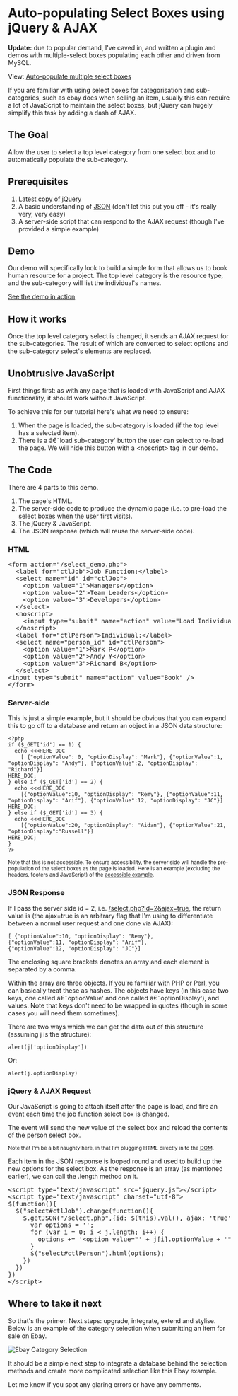 # Auto-populating Select Boxes using jQuery & AJAX

<div class="update">
    <p><strong>Update:</strong> due to popular demand, I've caved in, and written a plugin and demos with multiple-select boxes populating each other and driven from MySQL.</p>
    <p>View: <a href="http://remysharp.com/2007/09/18/auto-populate-multiple-select-boxes/">Auto-populate multiple select boxes</a></p>
</div>

<p>If you are familiar with using select boxes for categorisation and sub-categories, such as ebay does when selling an item, usually this can require a lot of JavaScript to maintain the select boxes, but jQuery can hugely simplify this task by adding a dash of AJAX.</p>


<!--more-->

<h2>The Goal</h2>

<p>Allow the user to select a top level category from one select box and to automatically populate the sub-category.</p>

<h2>Prerequisites</h2>

<ol>
<li><a href="http://jquery.com/src/jquery-latest.js">Latest copy of jQuery</a></li>
<li>A basic understanding of <a href="http://en.wikipedia.org/wiki/JSON#Supported_data_types.2C_syntax_and_example">JSON</a> (don't let this put you off - it's really very, very easy)</li>
<li>A server-side script that can respond to the AJAX request (though I've provided a simple example)</li>
</ol>

<h2>Demo</h2>

<p>Our demo will specifically look to build a simple form that allows us to book human resource for a project.  The top level category is the resource type, and the sub-category will list the individual's names.</p>

<p><a href="http://remysharp.com/wp-content/uploads/2007/01/select.html">See the demo in action</a></p>

<h2>How it works</h2>

<p>Once the top level category select is changed, it sends an AJAX request for the sub-categories.  The result of which are converted to select options and the sub-category select's elements are replaced.</p>

<h2>Unobtrusive JavaScript</h2>

<p>First things first: as with any page that is loaded with JavaScript and AJAX functionality, it should work without JavaScript.</p>

<p>To achieve this for our tutorial here's what we need to ensure:</p>

<ol>
<li>When the page is loaded, the sub-category is loaded (if the top level has a selected item).</li>
<li>There is a â€˜load sub-category' button the user can select to re-load the page.  We will hide this button with a &lt;noscript&gt; tag in our demo.</li>
</ol>

<h2>The Code</h2>

<p>There are 4 parts to this demo. </p>

<ol>
<li>The page's HTML.</li>
<li>The server-side code to produce the dynamic page (i.e. to pre-load the select boxes when the user first visits).</li>
<li>The jQuery &amp; JavaScript.</li>
<li>The JSON response (which will reuse the server-side code).</li>
</ol>

<h3>HTML</h3>

<pre>&lt;form action=&quot;/select_demo.php&quot;&gt;
  &lt;label for=&quot;ctlJob&quot;&gt;Job Function:&lt;/label&gt;
  &lt;select name=&quot;id&quot; id=&quot;ctlJob&quot;&gt;
    &lt;option value=&quot;1&quot;&gt;Managers&lt;/option&gt;
    &lt;option value=&quot;2&quot;&gt;Team Leaders&lt;/option&gt;
    &lt;option value=&quot;3&quot;&gt;Developers&lt;/option&gt;
  &lt;/select&gt;
  &lt;noscript&gt;
    &lt;input type=&quot;submit&quot; name=&quot;action&quot; value=&quot;Load Individuals&quot; /&gt;
  &lt;/noscript&gt;
  &lt;label for=&quot;ctlPerson&quot;&gt;Individual:&lt;/label&gt;
  &lt;select name=&quot;person_id&quot; id=&quot;ctlPerson&quot;&gt;
    &lt;option value=&quot;1&quot;&gt;Mark P&lt;/option&gt;
    &lt;option value=&quot;2&quot;&gt;Andy Y&lt;/option&gt;
    &lt;option value=&quot;3&quot;&gt;Richard B&lt;/option&gt;
  &lt;/select&gt;
&lt;input type=&quot;submit&quot; name=&quot;action&quot; value=&quot;Book&quot; /&gt;
&lt;/form&gt;
</pre>

<h3>Server-side</h3>

<p>This is just a simple example, but it should be obvious that you can expand this to go off to a database and return an object in a JSON data structure:</p>

    <?php
    if ($_GET['id'] == 1) {
      echo <<<HERE_DOC
        [ {"optionValue": 0, "optionDisplay": "Mark"}, {"optionValue":1, "optionDisplay": "Andy"}, {"optionValue":2, "optionDisplay": "Richard"}]
    HERE_DOC;
    } else if ($_GET['id'] == 2) {
      echo <<<HERE_DOC
        [{"optionValue":10, "optionDisplay": "Remy"}, {"optionValue":11, "optionDisplay": "Arif"}, {"optionValue":12, "optionDisplay": "JC"}]
    HERE_DOC;
    } else if ($_GET['id'] == 3) {
      echo <<<HERE_DOC
        [{"optionValue":20, "optionDisplay": "Aidan"}, {"optionValue":21, "optionDisplay":"Russell"}]
    HERE_DOC;
    }
    ?>

<p><small>Note that this is not accessible. To ensure accessibility, the server side will handle the pre-population of the select boxes as the page is loaded.  Here is an example (excluding the headers, footers and JavaScript) of the <a href="http://remysharp.com/wp-content/uploads/2007/01/select.php.txt">accessible example</a>.</small></p>

<h3>JSON Response</h3>

<p>If I pass the server side id = 2, i.e. <a href="http://remysharp.com/wp-content/uploads/2007/01/select.php?id=2&amp;ajax=true">/select.php?id=2&amp;ajax=true</a>, the return value is (the ajax=true is an arbitrary flag that I'm using to differentiate between a normal user request and one done via AJAX):</p>

<pre><code>[ {"optionValue":10, "optionDisplay": "Remy"},
{"optionValue":11, "optionDisplay": "Arif"},
{"optionValue":12, "optionDisplay": "JC"}]</code></pre>

<p>The enclosing square brackets denotes an array and each element is separated by a comma.</p>

<p>Within the array are three objects.  If you're familiar with PHP or Perl, you can basically treat these as hashes.  The objects have keys (in this case two keys, one called â€˜optionValue' and one called â€˜optionDisplay'), and values.  Note that keys don't need to be wrapped in quotes (though in some cases you will need them sometimes).</p>

<p>There are two ways which we can get the data out of this structure (assuming j is the structure):</p>

<p><code>alert(j['optionDisplay'])</code></p>

<p>Or:</p>

<p><code>alert(j.optionDisplay)</code></p>

<h3>jQuery &amp; AJAX Request</h3>

<p>Our JavaScript is going to attach itself after the page is load, and fire an event each time the job function select box is changed.</p>

<p>The event will send the new value of the select box and reload the contents of the person select box.</p>

<p><small>Note that I'm be a bit naughty here, in that I'm plugging HTML directly in to the <abbr title="Document Object Model">DOM</abbr>.</small></p>

<p>Each item in the JSON response is looped round and used to build up the new options for the select box.  As the response is an array (as mentioned earlier), we can call the .length method on it.</p>

<pre>&lt;script type=&quot;text/javascript&quot; src=&quot;jquery.js&quot;&gt;&lt;/script&gt;
&lt;script type=&quot;text/javascript&quot; charset=&quot;utf-8&quot;&gt;
$(function(){
  $(&quot;select#ctlJob&quot;).change(function(){
    $.getJSON(&quot;/select.php&quot;,{id: $(this).val(), ajax: &apos;true&apos;}, function(j){
      var options = &apos;&apos;;
      for (var i = 0; i &lt; j.length; i++) {
        options += &apos;&lt;option value=&quot;&apos; + j[i].optionValue + &apos;&quot;&gt;&apos; + j[i].optionDisplay + &apos;&lt;/option&gt;&apos;;
      }
      $(&quot;select#ctlPerson&quot;).html(options);
    })
  })
})
&lt;/script&gt;
</pre>

<h2>Where to take it next</h2>

<p>So that's the primer.  Next steps: upgrade, integrate, extend and stylise.  Below is an example of the category selection when submitting an item for sale on Ebay.</p>

<p><img title="" alt="Ebay Category Selection" src="http://remysharp.com/wp-content/uploads/2007/01/ebay_categories.gif"/></p>

<p>It should be a simple next step to integrate a database behind the selection methods and create more complicated selection like this Ebay example.</p>

<p>Let me know if you spot any glaring errors or have any comments.</p>
